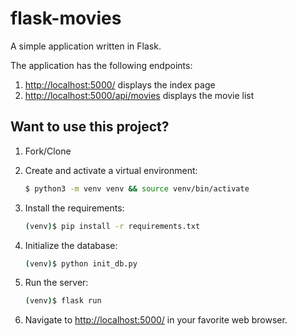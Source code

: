 # flask-movies

A simple application written in Flask. 

The application has the following endpoints:

1. [http://localhost:5000/](http://localhost:5000/) displays the index page
2. [http://localhost:5000/api/movies](http://localhost:5000/api/movies) displays the movie list

## Want to use this project?

1. Fork/Clone

2. Create and activate a virtual environment:

    ```sh
    $ python3 -m venv venv && source venv/bin/activate
    ```

3. Install the requirements:

    ```sh
    (venv)$ pip install -r requirements.txt
    ```

4. Initialize the database:

    ```sh
    (venv)$ python init_db.py
    ```

5. Run the server:

    ```sh
    (venv)$ flask run
    ```
    
 6. Navigate to [http://localhost:5000/](http://localhost:5000/) in your favorite web browser.
